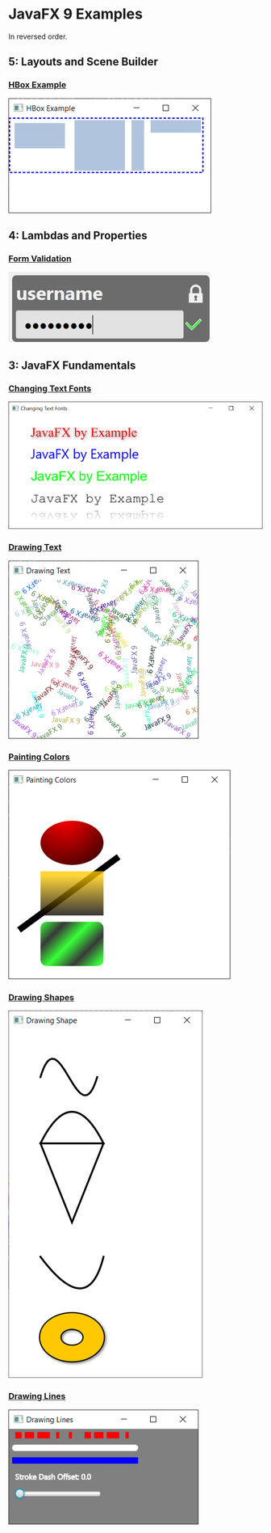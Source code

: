 JavaFX 9 Examples
=================

In reversed order.

5: Layouts and Scene Builder
----------------------------

### [HBox Example](src/main/java/learnfx/javafx9be/ch05layouts/HBoxExample.java)

![HBoxExample](img/ch05layouts/HBoxExample.png "HBoxExample")


4: Lambdas and Properties
-------------------------

### [Form Validation](src/main/java/learnfx/javafx9be/ch04lambda/FormValidation.java)

![FormValidation](img/ch04lambda/FormValidation.png "FormValidation")



3: JavaFX Fundamentals
----------------------

### [Changing Text Fonts](src/main/java/learnfx/javafx9be/ch03fund/ChangingTextFonts.java)

![ChangingTextFonts](img/ch03fund/ChangingTextFonts.png "ChangingTextFonts")


### [Drawing Text](src/main/java/learnfx/javafx9be/ch03fund/DrawingText.java)

![DrawingText](img/ch03fund/DrawingText.png "DrawingText")


### [Painting Colors](src/main/java/learnfx/javafx9be/ch03fund/PaintingColors.java)

![PaintingColors](img/ch03fund/PaintingColors.png "PaintingColors")


### [Drawing Shapes](src/main/java/learnfx/javafx9be/ch03fund/DrawingShapes.java)

![DrawingShapes](img/ch03fund/DrawingShapes.png "DrawingShapes")


### [Drawing Lines](src/main/java/learnfx/javafx9be/ch03fund/DrawingLines.java)

![DrawingLines](img/ch03fund/DrawingLines.png "DrawingLines")



